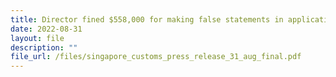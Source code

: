 ```yaml
---
title: Director fined $558,000 for making false statements in applications for PCO
date: 2022-08-31
layout: file
description: ""
file_url: /files/singapore_customs_press_release_31_aug_final.pdf
---
```

